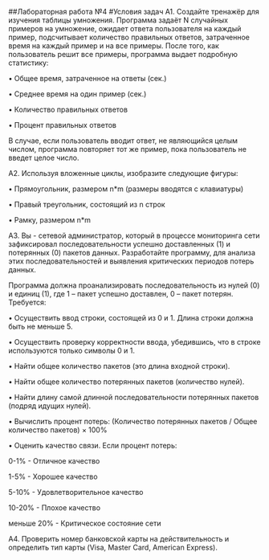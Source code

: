 ##Лабораторная работа №4
#Условия задач
А1. Создайте тренажёр для изучения таблицы умножения. Программа задаёт N случайных примеров на умножение, ожидает ответа пользователя на каждый пример, подсчитывает количество правильных ответов, затраченное время на каждый пример и на все примеры. После того, как пользователь решит все примеры, программа выдает подробную статистику:

• Общее время, затраченное на ответы (сек.)

• Среднее время на один пример (сек.)

• Количество правильных ответов

• Процент правильных ответов

В случае, если пользователь вводит ответ, не являющийся целым числом, программа повторяет тот же пример, пока пользователь не введет целое число.

А2. Используя вложенные циклы, изобразите следующие фигуры:

• Прямоугольник, размером n*m (размеры вводятся с клавиатуры)

• Правый треугольник, состоящий из n строк

• Рамку, размером n*m

А3. Вы - сетевой администратор, который в процессе мониторинга сети зафиксировал
последовательности успешно доставленных (1) и потерянных (0) пакетов данных. Разработайте
программу, для анализа этих последовательностей и выявления критических периодов потерь
данных.

Программа должна проанализировать последовательность из нулей (0) и единиц (1), где 1 – пакет
успешно доставлен, 0 – пакет потерян. Требуется:

• Осуществить ввод строки, состоящей из 0 и 1. Длина строки должна быть не меньше 5.

• Осуществить проверку корректности ввода, убедившись, что в строке используются только
символы 0 и 1.

• Найти общее количество пакетов (это длина входной строки).

• Найти общее количество потерянных пакетов (количество нулей).

• Найти длину самой длинной последовательности потерянных пакетов (подряд идущих
нулей).

• Вычислить процент потерь: (Количество потерянных пакетов / Общее количество пакетов) ×
100%

• Оценить качество связи. Если процент потерь:

0-1% - Отличное качество

1-5% - Хорошее качество

5-10% - Удовлетворительное качество

10-20% - Плохое качество

меньше 20% - Критическое состояние сети

А4. Проверить номер банковской карты на действительность и определить тип карты (Visa, Master Card, American Express). 
